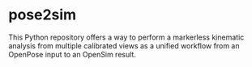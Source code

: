 # pose2sim
This Python repository offers a way to perform a markerless kinematic analysis from multiple calibrated views as a unified workflow from an OpenPose input to an OpenSim result.
